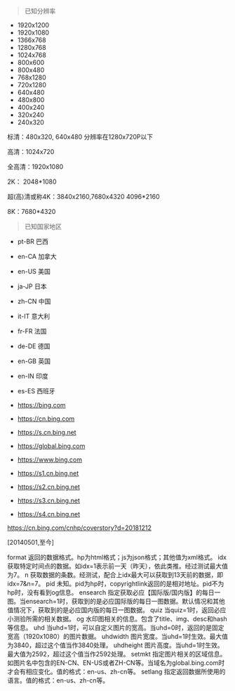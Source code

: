 > 已知分辨率
- 1920x1200
- 1920x1080
- 1366x768
- 1280x768
- 1024x768
- 800x600
- 800x480
- 768x1280
- 720x1280
- 640x480
- 480x800
- 400x240
- 320x240
- 240x320

标清：480x320, 640x480 分辨率在1280ⅹ720P以下

高清：1024x720

全高清：1920x1080

2K： 2048*1080

超(高)清或称4K：3840x2160,7680x4320 4096*2160

8K：7680*4320

> 已知国家地区
- pt-BR 巴西
- en-CA 加拿大
- en-US 美国
- ja-JP 日本
- zh-CN 中国
- it-IT 意大利
- fr-FR 法国
- de-DE 德国
- en-GB 英国
- en-IN 印度
- es-ES 西班牙






- https://bing.com 
- https://cn.bing.com 
- https://s.cn.bing.net  
- https://global.bing.com 
- https://www.bing.com
- https://s1.cn.bing.net
- https://s2.cn.bing.net
- https://s3.cn.bing.net
- https://s4.cn.bing.net 


https://cn.bing.com/cnhp/coverstory?d=20181212


[20140501,至今]


format	返回的数据格式。hp为html格式；js为json格式；其他值为xml格式。
idx	获取特定时间点的数据。如idx=1表示前一天（昨天），依此类推。经过测试最大值为7。
n	获取数据的条数。经测试，配合上idx最大可以获取到13天前的数据，即idx=7&n=7。
pid	未知。pid为hp时，copyrightlink返回的是相对地址。pid不为hp时，没有看到og信息。
ensearch	指定获取必应【国际版/国内版】的每日一图。当ensearch=1时，获取到的是必应国际版的每日一图数据。默认情况和其他值情况下，获取到的是必应国内版的每日一图数据。
quiz	当quiz=1时，返回必应小测验所需的相关数据。
og	水印图相关的信息。包含了title、img、desc和hash等信息。
uhd	当uhd=1时，可以自定义图片的宽高。当uhd=0时，返回的是固定宽高（1920x1080）的图片数据。
uhdwidth	图片宽度。当uhd=1时生效。最大值为3840，超过这个值当作3840处理。
uhdheight	图片高度。当uhd=1时生效。最大值为2592，超过这个值当作2592处理。
setmkt	指定图片相关的区域信息。如图片名中包含的EN-CN、EN-US或者ZH-CN等。当域名为global.bing.com时才会有相应变化。值的格式：en-us、zh-cn等。
setlang	指定返回数据所使用的语言。值的格式：en-us、zh-cn等。